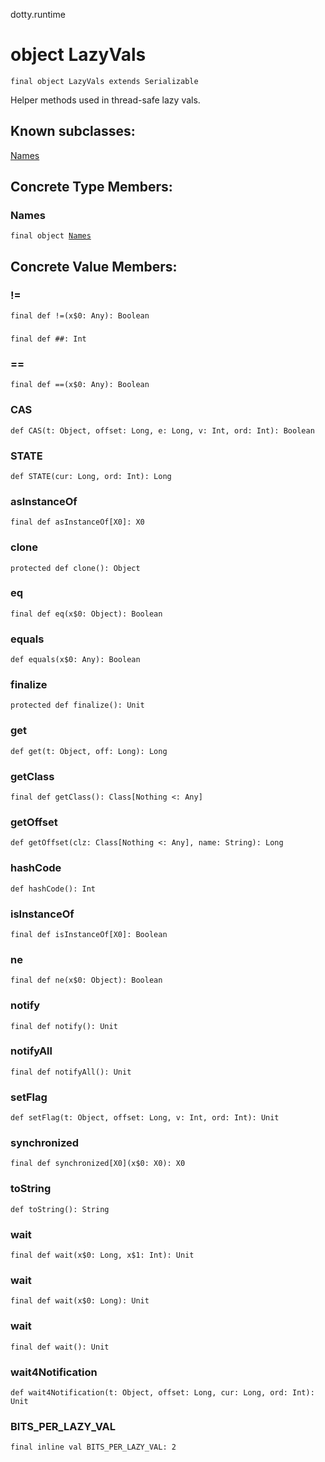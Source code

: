 dotty.runtime
# object LazyVals

<pre><code class="language-scala" >final object LazyVals extends Serializable</pre></code>
Helper methods used in thread-safe lazy vals.

## Known subclasses:
<a href="./LazyVals$/Names$.md">Names</a>
## Concrete Type Members:
### Names
<pre><code class="language-scala" >final object <a href="./LazyVals$/Names$.md">Names</a></pre></code>
## Concrete Value Members:
### !=
<pre><code class="language-scala" >final def !=(x$0: Any): Boolean</pre></code>

### ##
<pre><code class="language-scala" >final def ##: Int</pre></code>

### ==
<pre><code class="language-scala" >final def ==(x$0: Any): Boolean</pre></code>

### CAS
<pre><code class="language-scala" >def CAS(t: Object, offset: Long, e: Long, v: Int, ord: Int): Boolean</pre></code>

### STATE
<pre><code class="language-scala" >def STATE(cur: Long, ord: Int): Long</pre></code>

### asInstanceOf
<pre><code class="language-scala" >final def asInstanceOf[X0]: X0</pre></code>

### clone
<pre><code class="language-scala" >protected def clone(): Object</pre></code>

### eq
<pre><code class="language-scala" >final def eq(x$0: Object): Boolean</pre></code>

### equals
<pre><code class="language-scala" >def equals(x$0: Any): Boolean</pre></code>

### finalize
<pre><code class="language-scala" >protected def finalize(): Unit</pre></code>

### get
<pre><code class="language-scala" >def get(t: Object, off: Long): Long</pre></code>

### getClass
<pre><code class="language-scala" >final def getClass(): Class[Nothing <: Any]</pre></code>

### getOffset
<pre><code class="language-scala" >def getOffset(clz: Class[Nothing <: Any], name: String): Long</pre></code>

### hashCode
<pre><code class="language-scala" >def hashCode(): Int</pre></code>

### isInstanceOf
<pre><code class="language-scala" >final def isInstanceOf[X0]: Boolean</pre></code>

### ne
<pre><code class="language-scala" >final def ne(x$0: Object): Boolean</pre></code>

### notify
<pre><code class="language-scala" >final def notify(): Unit</pre></code>

### notifyAll
<pre><code class="language-scala" >final def notifyAll(): Unit</pre></code>

### setFlag
<pre><code class="language-scala" >def setFlag(t: Object, offset: Long, v: Int, ord: Int): Unit</pre></code>

### synchronized
<pre><code class="language-scala" >final def synchronized[X0](x$0: X0): X0</pre></code>

### toString
<pre><code class="language-scala" >def toString(): String</pre></code>

### wait
<pre><code class="language-scala" >final def wait(x$0: Long, x$1: Int): Unit</pre></code>

### wait
<pre><code class="language-scala" >final def wait(x$0: Long): Unit</pre></code>

### wait
<pre><code class="language-scala" >final def wait(): Unit</pre></code>

### wait4Notification
<pre><code class="language-scala" >def wait4Notification(t: Object, offset: Long, cur: Long, ord: Int): Unit</pre></code>

### BITS_PER_LAZY_VAL
<pre><code class="language-scala" >final inline val BITS_PER_LAZY_VAL: 2</pre></code>


